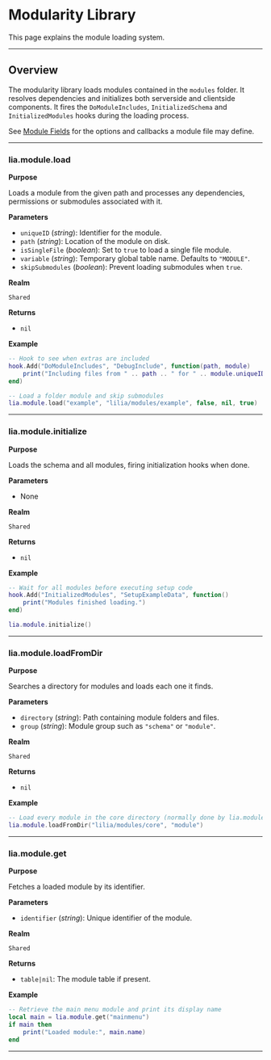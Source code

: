 # Modularity Library

This page explains the module loading system.

---

## Overview

The modularity library loads modules contained in the `modules` folder. It resolves dependencies and initializes both serverside and clientside components. It fires the `DoModuleIncludes`, `InitializedSchema` and `InitializedModules` hooks during the loading process.

See [Module Fields](../definitions/module.md) for the options and callbacks a module file may define.

---

### lia.module.load

**Purpose**

Loads a module from the given path and processes any dependencies, permissions
or submodules associated with it.

**Parameters**

* `uniqueID` (*string*): Identifier for the module.
* `path` (*string*): Location of the module on disk.
* `isSingleFile` (*boolean*): Set to `true` to load a single file module.
* `variable` (*string*): Temporary global table name. Defaults to `"MODULE"`.
* `skipSubmodules` (*boolean*): Prevent loading submodules when `true`.

**Realm**

`Shared`

**Returns**

* `nil`

**Example**

```lua
-- Hook to see when extras are included
hook.Add("DoModuleIncludes", "DebugInclude", function(path, module)
    print("Including files from " .. path .. " for " .. module.uniqueID)
end)

-- Load a folder module and skip submodules
lia.module.load("example", "lilia/modules/example", false, nil, true)
```

---

### lia.module.initialize

**Purpose**

Loads the schema and all modules, firing initialization hooks when done.

**Parameters**

* None

**Realm**

`Shared`

**Returns**

* `nil`

**Example**

```lua
-- Wait for all modules before executing setup code
hook.Add("InitializedModules", "SetupExampleData", function()
    print("Modules finished loading.")
end)

lia.module.initialize()
```

---

### lia.module.loadFromDir

**Purpose**

Searches a directory for modules and loads each one it finds.

**Parameters**

* `directory` (*string*): Path containing module folders and files.
* `group` (*string*): Module group such as `"schema"` or `"module"`.

**Realm**

`Shared`

**Returns**

* `nil`

**Example**

```lua
-- Load every module in the core directory (normally done by lia.module.initialize)
lia.module.loadFromDir("lilia/modules/core", "module")
```

---

### lia.module.get

**Purpose**

Fetches a loaded module by its identifier.

**Parameters**

* `identifier` (*string*): Unique identifier of the module.

**Realm**

`Shared`

**Returns**

* `table|nil`: The module table if present.

**Example**

```lua
-- Retrieve the main menu module and print its display name
local main = lia.module.get("mainmenu")
if main then
    print("Loaded module:", main.name)
end
```

---

